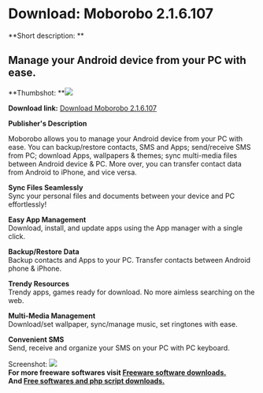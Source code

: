 # Download: Moborobo 2.1.6.107

**Short description: **

## Manage your Android device from your PC with ease.

  
**Thumbshot: **![](http://www.freewarefiles.com/screenshot/moborobo_md.jpg)   
  
**Download link:** [Download Moborobo 2.1.6.107](http://freesoftwares.boysofts.com/Moborobo_program_80184.html)  
  

**Publisher's Description**  
  

Moborobo allows you to manage your Android device from your PC with ease. You
can backup/restore contacts, SMS and Apps; send/receive SMS from PC; download
Apps, wallpapers & themes; sync multi-media files between Android device & PC.
More over, you can transfer contact data from Android to iPhone, and vice
versa.

**Sync Files Seamlessly**  
Sync your personal files and documents between your device and PC
effortlessly!

**Easy App Management**  
Download, install, and update apps using the App manager with a single click.

**Backup/Restore Data**  
Backup contacts and Apps to your PC. Transfer contacts between Android phone &
iPhone.

**Trendy Resources**  
Trendy apps, games ready for download. No more aimless searching on the web.

**Multi-Media Management**  
Download/set wallpaper, sync/manage music, set ringtones with ease.

**Convenient SMS**  
Send, receive and organize your SMS on your PC with PC keyboard.

  
  
Screenshot: ![](http://www.freewarefiles.com/screenshot/moborobo.jpg)  
**For more freeware softwares visit [Freeware software downloads.](http://freesoftwares.boysofts.com/)**   
**And [Free softwares and php script downloads.](http://www.boysofts.com/)**

